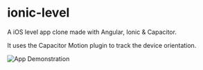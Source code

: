 # ionic-level
A iOS level app clone made with Angular, Ionic &amp; Capacitor.

It uses the Capacitor Motion plugin to track the device orientation.

![App Demonstration](https://media0.giphy.com/media/uXoLKKdqL61gR9ESQI/giphy.gif)


